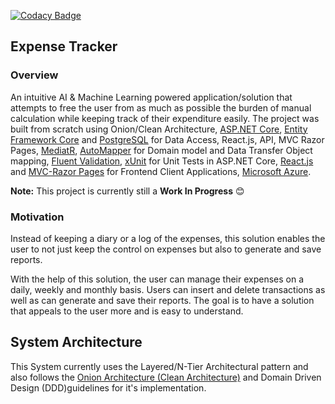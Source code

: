 [![Codacy Badge](https://app.codacy.com/project/badge/Grade/44e0255e3b034055a02a1b92855582b3)](https://www.codacy.com/gh/RonnieLutalo/ExpenseTracker/dashboard?utm_source=github.com&amp;utm_medium=referral&amp;utm_content=RonnieLutalo/ExpenseTracker&amp;utm_campaign=Badge_Grade)

## Expense Tracker

### Overview
An intuitive AI & Machine Learning powered application/solution that attempts to free the user from as much as possible the burden of manual calculation while keeping track of their expenditure easily. The project was built from scratch using Onion/Clean Architecture, [ASP.NET Core](https://dotnet.microsoft.com/en-us/apps/aspnet), [Entity Framework Core](https://docs.microsoft.com/en-us/ef/) and [PostgreSQL](https://www.postgresql.org/) for Data Access, React.js, API, MVC Razor Pages, [MediatR](https://www.nuget.org/packages/MediatR/), [AutoMapper](https://automapper.org/) for Domain model and Data Transfer Object mapping, [Fluent Validation](https://fluentvalidation.net/), [xUnit](https://xunit.net/) for Unit Tests in ASP.NET Core, [React.js](https://reactjs.org/) and [MVC-Razor Pages](https://dotnet.microsoft.com/en-us/apps/aspnet/mvc) for Frontend Client Applications, [Microsoft Azure](https://azure.microsoft.com/en-us/).

**Note:** This project is currently still a **Work In Progress** 😊

### Motivation
Instead of keeping a diary or a log of the expenses, this solution enables the user to not just keep the control on expenses but also to generate and save reports.

With the help of this solution, the user can manage their expenses on a daily, weekly and monthly basis. Users can insert and delete transactions as well as can generate and save their reports. The goal is to have a solution that appeals to the user more and is easy to understand.

## System Architecture 
This System currently uses the Layered/N-Tier Architectural pattern and also follows the [Onion Architecture (Clean Architecture)](https://blog.cleancoder.com/uncle-bob/2012/08/13/the-clean-architecture.html) and Domain Driven Design (DDD)guidelines for it's implementation.
